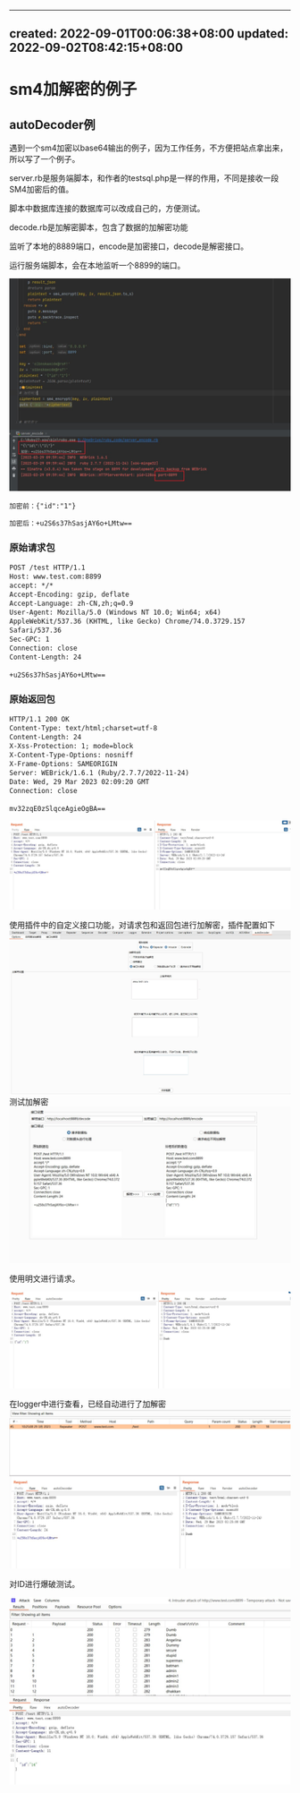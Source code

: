 ----
created: 2022-09-01T00:06:38+08:00
updated: 2022-09-02T08:42:15+08:00
----
# sm4加解密的例子
## autoDecoder例

遇到一个sm4加密以base64输出的例子，因为工作任务，不方便把站点拿出来，所以写了一个例子。


server.rb是服务端脚本，和作者的testsql.php是一样的作用，不同是接收一段SM4加密后的值。

脚本中数据库连接的数据库可以改成自己的，方便测试。

decode.rb是加解密脚本，包含了数据的加解密功能

监听了本地的8889端口，encode是加密接口，decode是解密接口。

运行服务端脚本，会在本地监听一个8899的端口。

![800](photo/Snipaste_1.jpg)


```
加密前：{"id":"1"}
```
```
加密后：+u2S6s37hSasjAY6o+LMtw==
```

### 原始请求包
```
POST /test HTTP/1.1
Host: www.test.com:8899
accept: */*
Accept-Encoding: gzip, deflate
Accept-Language: zh-CN,zh;q=0.9
User-Agent: Mozilla/5.0 (Windows NT 10.0; Win64; x64) AppleWebKit/537.36 (KHTML, like Gecko) Chrome/74.0.3729.157 Safari/537.36
Sec-GPC: 1
Connection: close
Content-Length: 24

+u2S6s37hSasjAY6o+LMtw==
```
### 原始返回包
```
HTTP/1.1 200 OK
Content-Type: text/html;charset=utf-8
Content-Length: 24
X-Xss-Protection: 1; mode=block
X-Content-Type-Options: nosniff
X-Frame-Options: SAMEORIGIN
Server: WEBrick/1.6.1 (Ruby/2.7.7/2022-11-24)
Date: Wed, 29 Mar 2023 02:09:20 GMT
Connection: close

mv32zqE0zSlqceAgieOgBA==
```
![800](photo/Snipaste_2.jpg)


使用插件中的自定义接口功能，对请求包和返回包进行加解密，插件配置如下
![900](photo/Snipaste_3.jpg)
测试加解密
![900](photo/Snipaste_4.jpg)


使用明文进行请求。

![900](photo/Snipaste_5.jpg)

在logger中进行查看，已经自动进行了加解密
![900](photo/Snipaste_6.jpg)

对ID进行爆破测试。

![900](photo/Snipaste_7.jpg)
